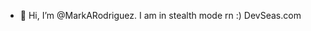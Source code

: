 - 👋 Hi, I’m @MarkARodriguez. I am in stealth mode rn :) 
DevSeas.com
<!---
MarkARodriguez/MarkARodriguez is a ✨ special ✨ repository because its `README.md` (this file) appears on your GitHub profile.
You can click the Preview link to take a look at your changes.
--->
